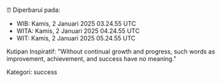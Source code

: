 ⏰ Diperbarui pada:
- WIB: Kamis, 2 Januari 2025 03.24.55 UTC
- WITA: Kamis, 2 Januari 2025 04.24.55 UTC
- WIT: Kamis, 2 Januari 2025 05.24.55 UTC

Kutipan Inspiratif:
"Without continual growth and progress, such words as improvement, achievement, and success have no meaning."


Kategori: success

